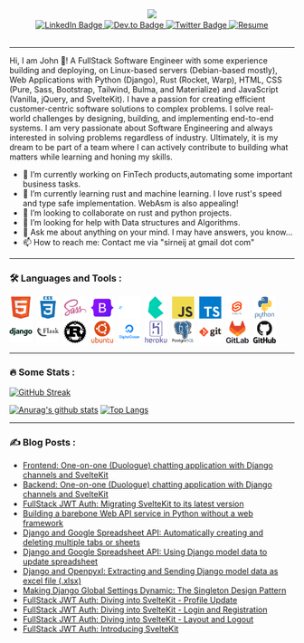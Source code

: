  <div id="header" align="center">
  <img src="https://media.giphy.com/media/M9gbBd9nbDrOTu1Mqx/giphy.gif" width="100"/>
 <div id="badges">
  <a href="https://www.linkedin.com/in/idogun-john-nelson/">
    <img src="https://img.shields.io/badge/LinkedIn-blue?style=for-the-badge&logo=linkedin&logoColor=white" alt="LinkedIn Badge"/>
  </a>
  <a href="https://dev.to/sirneij/">
    <img src="https://img.shields.io/badge/Dev.to-black?style=for-the-badge&logo=dev.to&logoColor=white" alt="Dev.to Badge"/>
  </a>
  <a href="https://twitter.com/sirneij">
    <img src="https://img.shields.io/badge/Twitter-blue?style=for-the-badge&logo=twitter&logoColor=white" alt="Twitter Badge"/>
  </a>
  <a href="https://drive.google.com/file/d/1pG-MPW7dOqA9_ICbrUCugwHTr0xhr8E4/view?usp=sharing">
    <img src="https://img.shields.io/badge/Resume-172B4D?style=for-the-badge&logo=Opsgenie&logoColor=white" alt="Resume" />
  </a>
</div>
 <img src="https://komarev.com/ghpvc/?username=sirneij&style=flat-square&color=blue" alt=""/>
</div>

--- 
 Hi, I am John 👋! A FullStack Software Engineer with some experience building and deploying, on Linux-based servers (Debian-based mostly), Web Applications with Python (Django), Rust (Rocket, Warp), HTML, CSS (Pure, Sass, Bootstrap, Tailwind, Bulma, and Materialize) and JavaScript (Vanilla, jQuery, and SvelteKit). I have a passion for creating efficient customer-centric software solutions to complex problems. I solve real-world challenges by designing, building, and implementing end-to-end systems. I am very passionate about Software Engineering and always interested in solving problems regardless of industry. Ultimately, it is my dream to be part of a team where I can actively contribute to building what matters while learning and honing my skills.
- 🔭 I’m currently working on FinTech products,automating some important business tasks.
- 🌱 I’m currently learning rust and machine learning. I love rust's speed and type safe implementation. WebAsm is also appealing!
- 👯 I’m looking to collaborate on rust and python projects.
- 🤔 I’m looking for help with Data structures and Algorithms.
- 💬 Ask me about anything on your mind. I may have answers, you know...
- 📫 How to reach me: Contact me via "sirneij at gmail dot com"

<!--
**Sirneij/Sirneij** is a ✨ _special_ ✨ repository because its `README.md` (this file) appears on your GitHub profile.

Here are some ideas to get you started:

- 🔭 I’m currently working on ...
- 🌱 I’m currently learning ...
- 👯 I’m looking to collaborate on ...
- 🤔 I’m looking for help with ...
- 💬 Ask me about ...
- 📫 How to reach me: ...
- 😄 Pronouns: ...
- ⚡ Fun fact: ...
-->
---
### :hammer_and_wrench: Languages and Tools :
<div>
 <img src="https://github.com/devicons/devicon/blob/master/icons/html5/html5-original.svg" title="HTML5" alt="HTML" width="40" height="40"/>&nbsp;
 <img src="https://github.com/devicons/devicon/blob/master/icons/css3/css3-plain-wordmark.svg"  title="CSS3" alt="CSS" width="40" height="40"/>&nbsp;
 <img src="https://github.com/devicons/devicon/blob/master/icons/sass/sass-original.svg"  title="Sass" alt="Sass" width="40" height="40"/>&nbsp;
 <img src="https://github.com/devicons/devicon/blob/master/icons/bootstrap/bootstrap-original.svg"  title="Bootstrap" alt="Bootstrap" width="40" height="40"/>&nbsp;
 <img src="https://github.com/devicons/devicon/blob/master/icons/tailwindcss/tailwindcss-original-wordmark.svg"  title="Tailwindcss" alt="Tailwindcss" width="40" height="40"/>&nbsp;
 <img src="https://github.com/devicons/devicon/blob/master/icons/bulma/bulma-plain.svg"  title="Bulma" alt="Bulma" width="40" height="40"/>&nbsp;
 <img src="https://github.com/devicons/devicon/blob/master/icons/javascript/javascript-original.svg" title="JavaScript" alt="JavaScript" width="40" height="40"/>&nbsp;
 <img src="https://github.com/devicons/devicon/blob/master/icons/typescript/typescript-original.svg" title="TypeScript" alt="TypeScript" width="40" height="40"/>&nbsp;
 <img src="https://github.com/devicons/devicon/blob/master/icons/svelte/svelte-original-wordmark.svg" title="Svelte" alt="Svelte" width="40" height="40"/>&nbsp;
 <img src="https://github.com/devicons/devicon/blob/master/icons/python/python-original-wordmark.svg" title="Python" alt="Python" width="40" height="40"/>&nbsp;
  <img src="https://github.com/devicons/devicon/blob/master/icons/django/django-plain-wordmark.svg" title="Django" alt="Django" width="40" height="40"/>&nbsp;
  <img src="https://github.com/devicons/devicon/blob/master/icons/flask/flask-original-wordmark.svg" title="Flask" alt="Flask" width="40" height="40"/>&nbsp;
  <img src="https://github.com/devicons/devicon/blob/master/icons/rust/rust-plain.svg" title="Rust" alt="Rust" width="40" height="40"/>&nbsp;
  <img src="https://github.com/devicons/devicon/blob/master/icons/ubuntu/ubuntu-plain-wordmark.svg" title="Ubuntu" alt="Ubuntu" width="40" height="40"/>&nbsp;
 <img src="https://github.com/devicons/devicon/blob/master/icons/digitalocean/digitalocean-original-wordmark.svg" title="DigitalOcean" alt="DigitalOcean" width="40" height="40"/>&nbsp;
 <img src="https://github.com/devicons/devicon/blob/master/icons/heroku/heroku-original-wordmark.svg" title="Heroku" alt="Heroku" width="40" height="40"/>&nbsp;
  <img src="https://github.com/devicons/devicon/blob/master/icons/postgresql/postgresql-original-wordmark.svg" title="PostgreSQL"  alt="PostgreSQL" width="40" height="40"/>&nbsp;
 <img src="https://github.com/devicons/devicon/blob/master/icons/git/git-original-wordmark.svg" title="Git" alt="Git" width="40" height="40"/>&nbsp;
 <img src="https://github.com/devicons/devicon/blob/master/icons/gitlab/gitlab-original-wordmark.svg" title="Gitlab" alt="Gitlab" width="40" height="40"/>&nbsp;
 <img src="https://github.com/devicons/devicon/blob/master/icons/github/github-original-wordmark.svg" title="Github" alt="Github" width="40" height="40"/>
</div>

---
### :fire: Some Stats :
[![GitHub Streak](http://github-readme-streak-stats.herokuapp.com?user=sirneij&theme=dark&background=000000)](https://git.io/streak-stats)


[![Anurag's github stats](https://github-readme-stats.vercel.app/api?username=Sirneij&show_icons=true&theme=radical)](https://github.com/anuraghazra/github-readme-stats)
[![Top Langs](https://github-readme-stats.vercel.app/api/top-langs/?username=sirneij&layout=compact&theme=vision-friendly-dark)](https://github.com/anuraghazra/github-readme-stats)

---
### :writing_hand: Blog Posts :
<!-- BLOG-POST-LIST:START -->
- [Frontend: One-on-one &lpar;Duologue&rpar; chatting application with Django channels and SvelteKit](https://dev.to/sirneij/frontend-one-on-one-duologue-chatting-application-with-django-channels-and-sveltekit-d8l)
- [Backend: One-on-one &lpar;Duologue&rpar; chatting application with Django channels and SvelteKit](https://dev.to/sirneij/backend-one-on-one-duologue-chatting-application-with-django-channels-and-sveltekit-1bim)
- [FullStack JWT Auth: Migrating SvelteKit to its latest version](https://dev.to/sirneij/fullstack-jwt-auth-migrating-sveltekit-to-its-latest-version-fhd)
- [Building a barebone Web API service in Python without a web framework](https://dev.to/sirneij/building-a-barebone-web-api-service-in-python-without-a-web-framework-20hl)
- [Django and Google Spreadsheet API: Automatically creating and deleting multiple tabs or sheets](https://dev.to/sirneij/django-and-google-spreadsheet-api-automatically-creating-and-deleting-multiple-tabs-or-sheets-3hi0)
- [Django and Google Spreadsheet API: Using Django model data to update spreadsheet](https://dev.to/sirneij/django-and-google-spreadsheet-api-using-django-model-data-to-update-spreadsheet-ip4)
- [Django and Openpyxl: Extracting and Sending Django model data as excel file &lpar;.xlsx&rpar;](https://dev.to/sirneij/django-and-openpyxl-extracting-and-sending-django-model-data-as-excel-file-xlsx-ll3)
- [Making Django Global Settings Dynamic: The Singleton Design Pattern](https://dev.to/sirneij/making-django-global-settings-dynamic-the-singleton-design-pattern-25en)
- [FullStack JWT Auth: Diving into SvelteKit - Profile Update](https://dev.to/sirneij/fullstack-jwt-auth-diving-into-sveltekit-profile-update-3f6f)
- [FullStack JWT Auth: Diving into SvelteKit - Login and Registration](https://dev.to/sirneij/fullstack-jwt-auth-diving-into-sveltekit-login-and-registration-10c2)
- [FullStack JWT Auth: Diving into SvelteKit - Layout and Logout](https://dev.to/sirneij/fullstack-jwt-diving-into-sveltekit-layout-and-logout-1ok3)
- [FullStack JWT Auth: Introducing SvelteKit](https://dev.to/sirneij/fullstack-jwt-introducing-sveltekit-3jcn)
<!-- BLOG-POST-LIST:END -->
